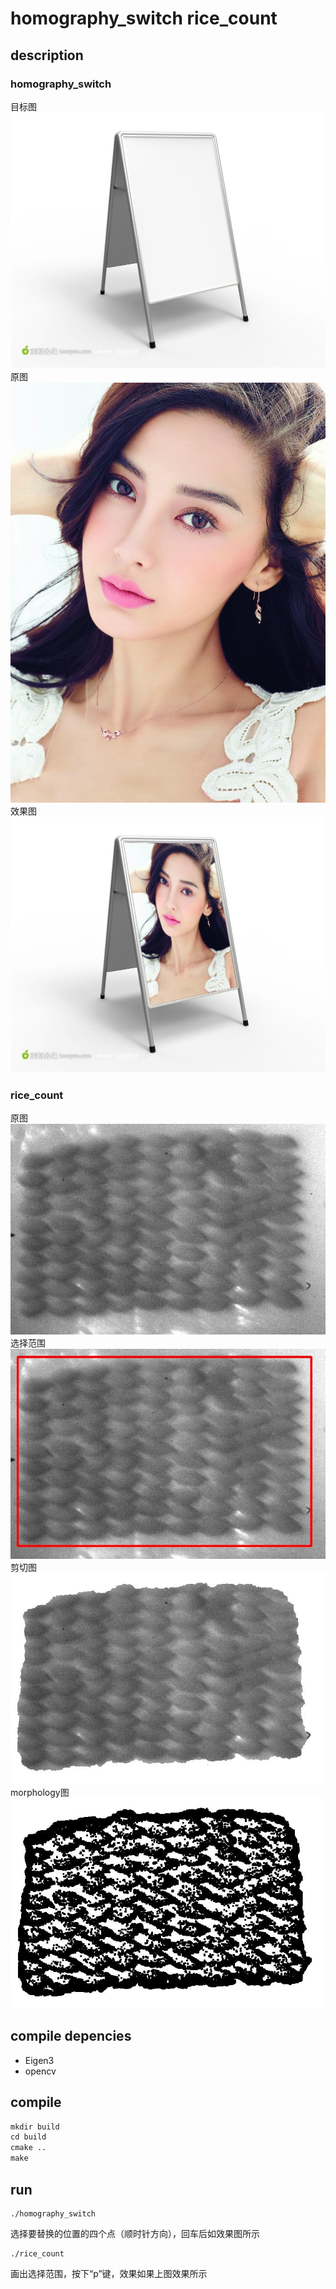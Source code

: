 # homography_switch rice_count
## description
### homography_switch
目标图
![目标图](https://github.com/zbzstar/pictures_markdown/raw/master/12.jpg)
原图
![原图](https://github.com/zbzstar/pictures_markdown/raw/master/1.jpg)
效果图
![效果图](https://github.com/zbzstar/pictures_markdown/raw/master/merge_baby.png)
### rice_count
原图
![目标图](https://github.com/zbzstar/pictures_markdown/raw/master/rice.jpeg)
选择范围
![目标图](https://github.com/zbzstar/pictures_markdown/raw/master/rice_select.jpg)
剪切图
![目标图](https://github.com/zbzstar/pictures_markdown/raw/master/rice_grabcut.jpg)
morphology图
![目标图](https://github.com/zbzstar/pictures_markdown/raw/master/rice_morphology.jpg)
## compile depencies
* Eigen3
* opencv
## compile
```css
mkdir build
cd build
cmake ..
make 
```
## run
```
./homography_switch
```
选择要替换的位置的四个点（顺时针方向），回车后如效果图所示
```
./rice_count 
```
画出选择范围，按下“p”键，效果如果上图效果所示